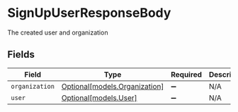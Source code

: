 # SignUpUserResponseBody

The created user and organization


## Fields

| Field                                                      | Type                                                       | Required                                                   | Description                                                |
| ---------------------------------------------------------- | ---------------------------------------------------------- | ---------------------------------------------------------- | ---------------------------------------------------------- |
| `organization`                                             | [Optional[models.Organization]](../models/organization.md) | :heavy_minus_sign:                                         | N/A                                                        |
| `user`                                                     | [Optional[models.User]](../models/user.md)                 | :heavy_minus_sign:                                         | N/A                                                        |